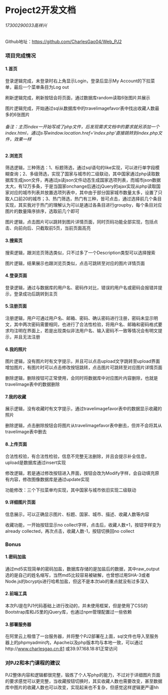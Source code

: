 # Project2开发文档

###### 17300290033高祥兴

Github地址：https://github.com/CharlesGao04/Web_PJ2

### 项目完成情况

#### 1.首页

登录逻辑完成，未登录时右上角显示Login，登录后显示My Account的下拉菜单，最后一个菜单条目为Log out

刷新逻辑完成，刷新按钮会将页面，通过数据库random读取6张图片并展示

图片逻辑完成，开始通过sql从数据库中的travelimagefavor表中找出收藏人数最多的6张图片

###### 备注：主页index一开始写成了php文件，后发现需求文档中的要求就另添加一个index.html，通过js写window.location.href=‘index.php’直接跳转到index.php文件，效果一样

#### 2.浏览页

筛选逻辑，三种筛选：1、标题筛选，通过sql语句的like实现，可以进行单字段模糊查询；2、多级筛选，实现了国家与城市的二级联动，其中国家通过php读取数据库生成json文件，再通过js读json文件动态生成国家选项列表，而城市json数据太大，有12万多条，于是当国家onchange后通过jQuery的ajax实现从php读取国家对应的城市列表并放置选项列表中，其中由于部分国家城市数量太多，设置了只取人口前20的城市；3、热门筛选，热门有三种，皆可点击，通过选择前几个条目实现，其实我对于热门的理解认为可以是通过各条目进行groupby，每个条目对应图片的数量降序排序，选取前几个即可

图片逻辑，点击图片可以跳转到图片详情页面，同时页码功能全部实现，包括点击、向前向后、只截取前5页，当前页面高亮

#### 3.搜索页

搜索逻辑，跟浏览页筛选类似，只不过多了一个Description类型可以选择搜索

图片逻辑，结果展示也跟浏览页类似，点击可跳转至对应的图片详情页面

#### 4.登录页面

登录逻辑，通过与数据库的用户名、密码作对比，错误的用户名或密码会报错并提示，登录成功后跳转到主页

#### 5.注册页面

注册逻辑，用户可通过用户名、邮箱、密码、确认密码进行注册，密码未显示明文，其中两次密码需要相同，也进行了合法性检验，将用户名、邮箱和密码格式要求均注明在界面上，若是出现类似非法用户名、输入密码不一致等情况会有明文提示，并且无法注册

#### 6.我的照片

图片逻辑，没有图片时有文字提示，并且可以点击upload文字跳转至upload界面增加图片，有图片时可以点击修改按钮跳转，点击图片可跳转至对应图片详情页面

删除逻辑，删除按钮可正常使用，会同时将数据库中对应图片内容删除，也就是travelimage表中的数据删除

#### 7.我的收藏

展示逻辑，没有收藏时有文字提示，通过travelimagefavor表中的数据显示收藏的照片

删除逻辑，点击删除按钮会将图片从travelimagefavor表中删去，但并不会将其从travelimage表中删去

#### 8.上传页面

合法性校验，有合法性检验，信息不完整无法删除，并且会提示补全信息，upload是数据库通过insert实现

修改逻辑，若是通过修改按钮进入界面，按钮会改为Modify字样，会自动填充原有内容，修改图像数据库是通过update实现

功能修改：三个下拉菜单均实现，其中国家与城市依旧实现二级联动

#### 9.详细图片页面

信息展示，可以正确显示图片、标题、国家、城市、描述、收藏人数等内容

收藏功能，一开始按钮显示no collect字样，点击后，收藏人数+1，按钮字样变为already collected，再次点击，收藏人数-1，按钮切换回no collect

### Bonus

#### 1.密码加盐

通过md5实现简单的密码加盐，数据库存储的是加盐后的数据，其中raw_output选的是自己的姓名缩写，当然md5比较容易被破解，也曾想过用SHA-3或者Node.js的bcryptjs进行哈希加盐，但这不是本次lab的重点就没有过多深入

#### 2.前端工具

本次PJ是在PJ1代码基础上进行改动的，并未使用框架，但是使用了CSS的Bootstrap库和JS里的jQuery库，也通过npm管理配置过一些依赖

#### 3.部署服务器

在阿里云上租借了一台服务器，并将整个PJ2部署在上面，sql文件也导入至服务器上的phpmyadmin内，Apache以及php版本均与本地一致，可以通过http://www.charlesgao.cn:81 或39.97.168.18:81正常访问

### 对PJ2和本门课程的建议

PJ2整体内容和逻辑都很完整，锻炼了个人写php的能力，不过对于详细图片页面的要求感觉可以更完整，当收藏按钮切换时，其实收藏人数也需要改变，甚至数据库中图片的收藏人数也可以改变，实现起来也不复杂，但感觉这样逻辑更严谨hh

